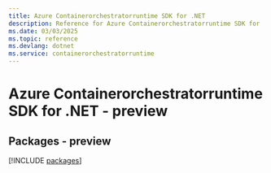 ```yaml
---
title: Azure Containerorchestratorruntime SDK for .NET
description: Reference for Azure Containerorchestratorruntime SDK for .NET
ms.date: 03/03/2025
ms.topic: reference
ms.devlang: dotnet
ms.service: containerorchestratorruntime
---
```

# Azure Containerorchestratorruntime SDK for .NET - preview
## Packages - preview
[!INCLUDE [packages](containerorchestratorruntime-index.md)]